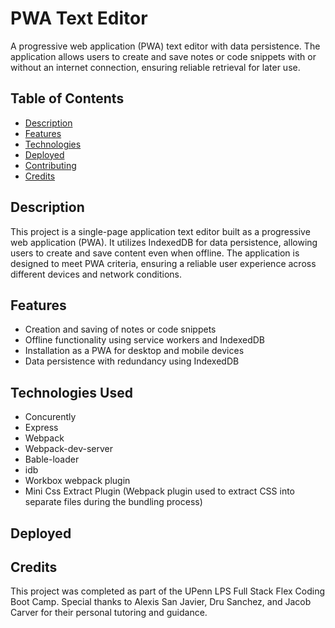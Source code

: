 # PWA Text Editor

A progressive web application (PWA) text editor with data persistence. The application allows users to create and save notes or code snippets with or without an internet connection, ensuring reliable retrieval for later use.

## Table of Contents

- [Description](#description)
- [Features](#features)
- [Technologies](#technologies)
- [Deployed](#deployed)
- [Contributing](#contributing)
- [Credits](#credits)

## Description

This project is a single-page application text editor built as a progressive web application (PWA). It utilizes IndexedDB for data persistence, allowing users to create and save content even when offline. The application is designed to meet PWA criteria, ensuring a reliable user experience across different devices and network conditions.

## Features

- Creation and saving of notes or code snippets
- Offline functionality using service workers and IndexedDB
- Installation as a PWA for desktop and mobile devices
- Data persistence with redundancy using IndexedDB

## Technologies Used

- Concurently
- Express
- Webpack
- Webpack-dev-server
- Bable-loader
- idb
- Workbox webpack plugin
- Mini Css Extract Plugin (Webpack plugin used to extract CSS into separate files during the bundling process)

## Deployed



## Credits

This project was completed as part of the UPenn LPS Full Stack Flex Coding Boot Camp. Special thanks to Alexis San Javier, Dru Sanchez, and Jacob Carver for their personal tutoring and guidance.